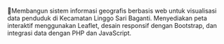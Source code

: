 Membangun sistem informasi geografis berbasis web untuk visualisasi data penduduk di Kecamatan Linggo Sari Baganti. Menyediakan peta interaktif menggunakan Leaflet, desain responsif dengan Bootstrap, dan integrasi data dengan PHP dan JavaScript.
